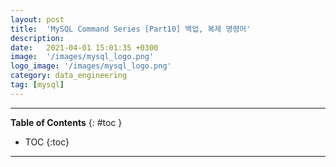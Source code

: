 ```yaml
---
layout: post
title:  'MySQL Command Series [Part10] 백업, 복제 명령어'
description: 
date:   2021-04-01 15:01:35 +0300
image:  '/images/mysql_logo.png'
logo_image: '/images/mysql_logo.png'
category: data_engineering
tag: [mysql]
---
```


---
**Table of Contents**
{: #toc }
*  TOC
{:toc}

---


